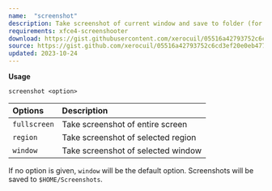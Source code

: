```yaml
---
name:  "screenshot"
description: Take screenshot of current window and save to folder (for XFCE).
requirements: xfce4-screenshooter
download: https://gist.githubusercontent.com/xerocuil/05516a42793752c6cd3ef20e0eb477b0/raw/screenshot.sh
source: https://gist.github.com/xerocuil/05516a42793752c6cd3ef20e0eb477b0
updated: 2023-10-24
---
```


**Usage**

`screenshot <option>`

Options			  | Description
:------			  | :----------
`fullscreen`	| Take screenshot of entire screen
`region`		  | Take screenshot of selected region
`window`		  | Take screenshot of selected window

If no option is given, `window` will be the default option. Screenshots will be saved to `$HOME/Screenshots`.
